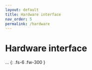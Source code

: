 ```yaml
---
layout: default
title: Hardware interface
nav_order: 5
permalink: /hardware
---
```

# Hardware interface

...
{: .fs-6 .fw-300 }
